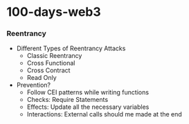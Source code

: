 # 100-days-web3

### Reentrancy
  - Different Types of Reentrancy Attacks
    - Classic Reentrancy
    - Cross Functional
    - Cross Contract
    - Read Only
  - Prevention?
    - Follow CEI patterns while writing functions
    - Checks: Require Statements
    - Effects: Update all the necessary variables
    - Interactions: External calls should me made at the end